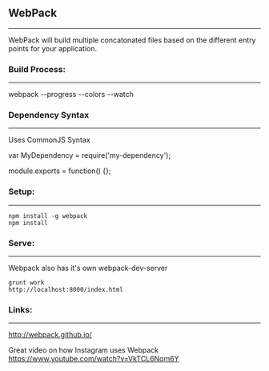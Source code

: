 ## WebPack
---
WebPack will build multiple concatonated files based on the different entry points for your application.

### Build Process:
---
webpack --progress --colors --watch


### Dependency Syntax
---
Uses CommonJS Syntax

var MyDependency = require('my-dependency');

module.exports = function() {};

### Setup:
---
```
npm install -g webpack
npm install
```

### Serve:
---
Webpack also has it's own webpack-dev-server

```
grunt work
http://localhost:8000/index.html
```

### Links:
---
http://webpack.github.io/

Great video on how Instagram uses Webpack
https://www.youtube.com/watch?v=VkTCL6Nqm6Y
